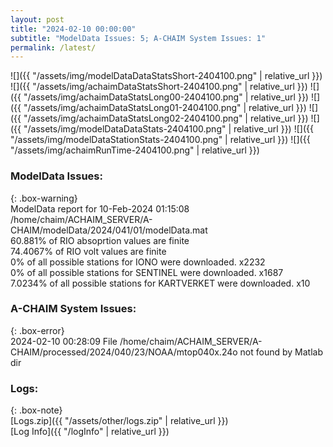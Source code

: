 ```yaml
---
layout: post
title: "2024-02-10 00:00:00"
subtitle: "ModelData Issues: 5; A-CHAIM System Issues: 1"
permalink: /latest/
---
```


![]({{ "/assets/img/modelDataDataStatsShort-2404100.png" | relative_url }})
![]({{ "/assets/img/achaimDataStatsShort-2404100.png" | relative_url }})
![]({{ "/assets/img/achaimDataStatsLong00-2404100.png" | relative_url }})
![]({{ "/assets/img/achaimDataStatsLong01-2404100.png" | relative_url }})
![]({{ "/assets/img/achaimDataStatsLong02-2404100.png" | relative_url }})
![]({{ "/assets/img/modelDataDataStats-2404100.png" | relative_url }})
![]({{ "/assets/img/modelDataStationStats-2404100.png" | relative_url }})
![]({{ "/assets/img/achaimRunTime-2404100.png" | relative_url }})


### ModelData Issues:  
  
{: .box-warning}  
 ModelData report for 10-Feb-2024 01:15:08   
 /home/chaim/ACHAIM_SERVER/A-CHAIM/modelData/2024/041/01/modelData.mat   
 60.881% of RIO absoprtion values are finite   
 74.4067% of RIO volt values are finite   
 0% of all possible stations for IONO were downloaded. x2232   
 0% of all possible stations for SENTINEL were downloaded. x1687   
 7.0234% of all possible stations for KARTVERKET were downloaded. x10   
  
### A-CHAIM System Issues:  
  
{: .box-error}  
2024-02-10 00:28:09 File /home/chaim/ACHAIM_SERVER/A-CHAIM/processed/2024/040/23/NOAA/mtop040x.24o not found by Matlab dir  

### Logs:  
  
{: .box-note}  
[Logs.zip]({{ "/assets/other/logs.zip" | relative_url }})  
[Log Info]({{ "/logInfo" | relative_url }})  
